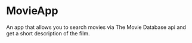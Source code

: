 # MovieApp
An app that allows you to search movies via The Movie Database api and get a short description of the film.
